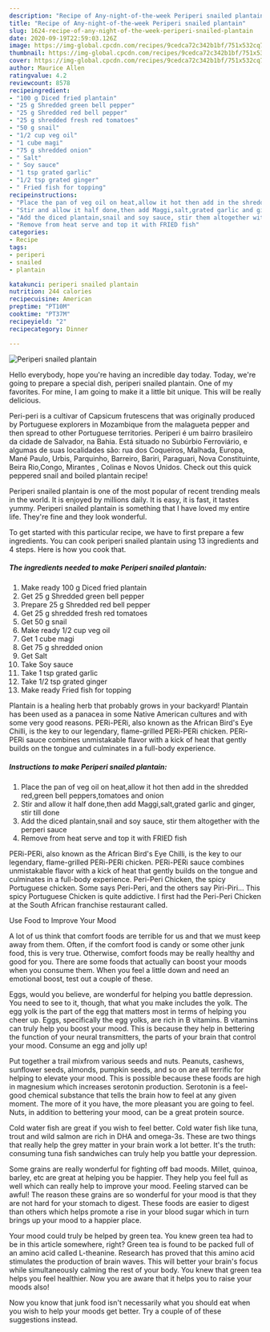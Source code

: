```yaml
---
description: "Recipe of Any-night-of-the-week Periperi snailed plantain"
title: "Recipe of Any-night-of-the-week Periperi snailed plantain"
slug: 1624-recipe-of-any-night-of-the-week-periperi-snailed-plantain
date: 2020-09-19T22:59:03.126Z
image: https://img-global.cpcdn.com/recipes/9cedca72c342b1bf/751x532cq70/periperi-snailed-plantain-recipe-main-photo.jpg
thumbnail: https://img-global.cpcdn.com/recipes/9cedca72c342b1bf/751x532cq70/periperi-snailed-plantain-recipe-main-photo.jpg
cover: https://img-global.cpcdn.com/recipes/9cedca72c342b1bf/751x532cq70/periperi-snailed-plantain-recipe-main-photo.jpg
author: Maurice Allen
ratingvalue: 4.2
reviewcount: 8578
recipeingredient:
- "100 g Diced fried plantain"
- "25 g Shredded green bell pepper"
- "25 g Shredded red bell pepper"
- "25 g shredded fresh red tomatoes"
- "50 g snail"
- "1/2 cup veg oil"
- "1 cube magi"
- "75 g shredded onion"
- " Salt"
- " Soy sauce"
- "1 tsp grated garlic"
- "1/2 tsp grated ginger"
- " Fried fish for topping"
recipeinstructions:
- "Place the pan of veg oil on heat,allow it hot then add in the shredded red,green bell peppers,tomatoes and onion"
- "Stir and allow it half done,then add Maggi,salt,grated garlic and ginger, stir till done"
- "Add the diced plantain,snail and soy sauce, stir them altogether with the perperi sauce"
- "Remove from heat serve and top it with FRIED fish"
categories:
- Recipe
tags:
- periperi
- snailed
- plantain

katakunci: periperi snailed plantain 
nutrition: 244 calories
recipecuisine: American
preptime: "PT10M"
cooktime: "PT37M"
recipeyield: "2"
recipecategory: Dinner

---
```



![Periperi snailed plantain](https://img-global.cpcdn.com/recipes/9cedca72c342b1bf/751x532cq70/periperi-snailed-plantain-recipe-main-photo.jpg)

Hello everybody, hope you're having an incredible day today. Today, we're going to prepare a special dish, periperi snailed plantain. One of my favorites. For mine, I am going to make it a little bit unique. This will be really delicious.

Peri-peri is a cultivar of Capsicum frutescens that was originally produced by Portuguese explorers in Mozambique from the malagueta pepper and then spread to other Portuguese territories. Periperi é um bairro brasileiro da cidade de Salvador, na Bahia. Está situado no Subúrbio Ferroviário, e algumas de suas localidades são: rua dos Coqueiros, Malhada, Europa, Mané Paulo, Urbis, Parquinho, Barreiro, Bariri, Paraguari, Nova Constituinte, Beira Rio,Congo, Mirantes , Colinas e Novos Unidos. Check out this quick peppered snail and boiled plantain recipe!

Periperi snailed plantain is one of the most popular of recent trending meals in the world. It is enjoyed by millions daily. It is easy, it is fast, it tastes yummy. Periperi snailed plantain is something that I have loved my entire life. They're fine and they look wonderful.


To get started with this particular recipe, we have to first prepare a few ingredients. You can cook periperi snailed plantain using 13 ingredients and 4 steps. Here is how you cook that.

<!--inarticleads1-->

##### The ingredients needed to make Periperi snailed plantain:

1. Make ready 100 g Diced fried plantain
1. Get 25 g Shredded green bell pepper
1. Prepare 25 g Shredded red bell pepper
1. Get 25 g shredded fresh red tomatoes
1. Get 50 g snail
1. Make ready 1/2 cup veg oil
1. Get 1 cube magi
1. Get 75 g shredded onion
1. Get  Salt
1. Take  Soy sauce
1. Take 1 tsp grated garlic
1. Take 1/2 tsp grated ginger
1. Make ready  Fried fish for topping


Plantain is a healing herb that probably grows in your backyard! Plantain has been used as a panacea in some Native American cultures and with some very good reasons. PERi-PERi, also known as the African Bird&#39;s Eye Chilli, is the key to our legendary, flame-grilled PERi-PERi chicken. PERi-PERi sauce combines unmistakable flavor with a kick of heat that gently builds on the tongue and culminates in a full-body experience. 

<!--inarticleads2-->

##### Instructions to make Periperi snailed plantain:

1. Place the pan of veg oil on heat,allow it hot then add in the shredded red,green bell peppers,tomatoes and onion
1. Stir and allow it half done,then add Maggi,salt,grated garlic and ginger, stir till done
1. Add the diced plantain,snail and soy sauce, stir them altogether with the perperi sauce
1. Remove from heat serve and top it with FRIED fish


PERi-PERi, also known as the African Bird&#39;s Eye Chilli, is the key to our legendary, flame-grilled PERi-PERi chicken. PERi-PERi sauce combines unmistakable flavor with a kick of heat that gently builds on the tongue and culminates in a full-body experience. Peri-Peri Chicken, the spicy Portuguese chicken. Some says Peri-Peri, and the others say Piri-Piri… This spicy Portuguese Chicken is quite addictive. I first had the Peri-Peri Chicken at the South African franchise restaurant called. 

Use Food to Improve Your Mood


A lot of us think that comfort foods are terrible for us and that we must keep away from them. Often, if the comfort food is candy or some other junk food, this is very true. Otherwise, comfort foods may be really healthy and good for you. There are some foods that actually can boost your moods when you consume them. When you feel a little down and need an emotional boost, test out a couple of these.

Eggs, would you believe, are wonderful for helping you battle depression. You need to see to it, though, that what you make includes the yolk. The egg yolk is the part of the egg that matters most in terms of helping you cheer up. Eggs, specifically the egg yolks, are rich in B vitamins. B vitamins can truly help you boost your mood. This is because they help in bettering the function of your neural transmitters, the parts of your brain that control your mood. Consume an egg and jolly up!

Put together a trail mixfrom various seeds and nuts. Peanuts, cashews, sunflower seeds, almonds, pumpkin seeds, and so on are all terrific for helping to elevate your mood. This is possible because these foods are high in magnesium which increases serotonin production. Serotonin is a feel-good chemical substance that tells the brain how to feel at any given moment. The more of it you have, the more pleasant you are going to feel. Nuts, in addition to bettering your mood, can be a great protein source.

Cold water fish are great if you wish to feel better. Cold water fish like tuna, trout and wild salmon are rich in DHA and omega-3s. These are two things that really help the grey matter in your brain work a lot better. It's the truth: consuming tuna fish sandwiches can truly help you battle your depression. 

Some grains are really wonderful for fighting off bad moods. Millet, quinoa, barley, etc are great at helping you be happier. They help you feel full as well which can really help to improve your mood. Feeling starved can be awful! The reason these grains are so wonderful for your mood is that they are not hard for your stomach to digest. These foods are easier to digest than others which helps promote a rise in your blood sugar which in turn brings up your mood to a happier place.

Your mood could truly be helped by green tea. You knew green tea had to be in this article somewhere, right? Green tea is found to be packed full of an amino acid called L-theanine. Research has proved that this amino acid stimulates the production of brain waves. This will better your brain's focus while simultaneously calming the rest of your body. You knew that green tea helps you feel healthier. Now you are aware that it helps you to raise your moods also!

Now you know that junk food isn't necessarily what you should eat when you wish to help your moods get better. Try  a  couple of  of  these  suggestions  instead.

